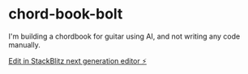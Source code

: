 # chord-book-bolt
I'm building a chordbook for guitar using AI, and not writing any code manually. 







[Edit in StackBlitz next generation editor ⚡️](https://stackblitz.com/~/github.com/alokp09/chord-book-bolt)
